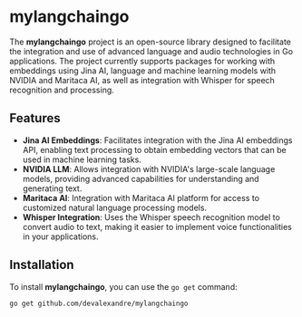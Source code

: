 # mylangchaingo

The **mylangchaingo** project is an open-source library designed to facilitate the integration and use of advanced language and audio technologies in Go applications. The project currently supports packages for working with embeddings using Jina AI, language and machine learning models with NVIDIA and Maritaca AI, as well as integration with Whisper for speech recognition and processing.

## Features

- **Jina AI Embeddings**: Facilitates integration with the Jina AI embeddings API, enabling text processing to obtain embedding vectors that can be used in machine learning tasks.
- **NVIDIA LLM**: Allows integration with NVIDIA's large-scale language models, providing advanced capabilities for understanding and generating text.
- **Maritaca AI**: Integration with Maritaca AI platform for access to customized natural language processing models.
- **Whisper Integration**: Uses the Whisper speech recognition model to convert audio to text, making it easier to implement voice functionalities in your applications.

## Installation

To install **mylangchaingo**, you can use the `go get` command:

```bash
go get github.com/devalexandre/mylangchaingo
```